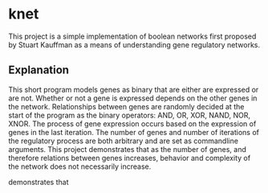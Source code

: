 # knet
This project is a simple implementation of boolean networks first proposed by Stuart Kauffman as a means of understanding gene regulatory networks. 

## Explanation
This short program models genes as binary that are either are expressed or are not. Whether or not a gene is expressed depends on the other genes in the network. Relationships between genes are randomly decided at the start of the program as the binary operators: AND, OR, XOR, NAND, NOR, XNOR. The process of gene expression occurs based on the expression of genes in the last iteration. The number of genes and number of iterations of the regulatory process are both arbitrary and are set as commandline arguments. This project demonstrates that as the number of genes, and therefore relations between genes increases, behavior and complexity of the network does not necessarily increase. 

demonstrates that 
